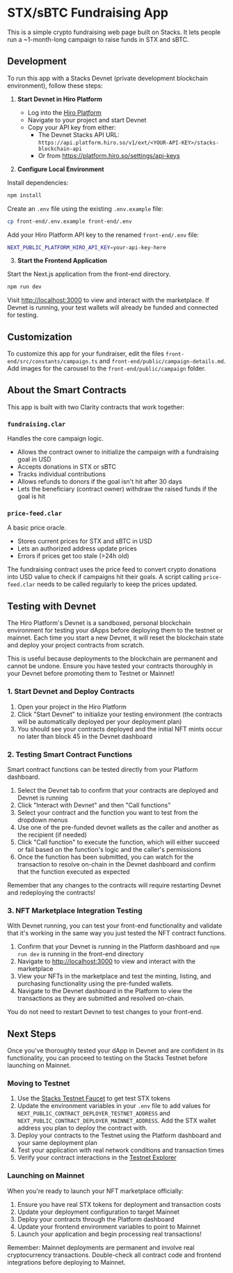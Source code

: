 # STX/sBTC Fundraising App

This is a simple crypto fundraising web page built on Stacks. It lets people run a ~1-month-long campaign to raise funds in STX and sBTC.

## Development

To run this app with a Stacks Devnet (private development blockchain environment), follow these steps:

1. **Start Devnet in Hiro Platform**

   - Log into the [Hiro Platform](https://platform.hiro.so)
   - Navigate to your project and start Devnet
   - Copy your API key from either:
     - The Devnet Stacks API URL: `https://api.platform.hiro.so/v1/ext/<YOUR-API-KEY>/stacks-blockchain-api`
     - Or from https://platform.hiro.so/settings/api-keys

2. **Configure Local Environment**

Install dependencies:

```bash
npm install
```

Create an `.env` file using the existing `.env.example` file:

```bash
cp front-end/.env.example front-end/.env
```

Add your Hiro Platform API key to the renamed `front-end/.env` file:

```bash
NEXT_PUBLIC_PLATFORM_HIRO_API_KEY=your-api-key-here
```

3. **Start the Frontend Application**

Start the Next.js application from the front-end directory.

```bash
npm run dev
```

Visit [http://localhost:3000](http://localhost:3000) to view and interact with the marketplace. If Devnet is running, your test wallets will already be funded and connected for testing.

## Customization

To customize this app for your fundraiser, edit the files `front-end/src/constants/campaign.ts` and `front-end/public/campaign-details.md`. Add images for the carousel to the `front-end/public/campaign` folder.

## About the Smart Contracts

This app is built with two Clarity contracts that work together:

### `fundraising.clar`

Handles the core campaign logic.

- Allows the contract owner to initialize the campaign with a fundraising goal in USD
- Accepts donations in STX or sBTC
- Tracks individual contributions
- Allows refunds to donors if the goal isn't hit after 30 days
- Lets the beneficiary (contract owner) withdraw the raised funds if the goal is hit

### `price-feed.clar`

A basic price oracle.

- Stores current prices for STX and sBTC in USD
- Lets an authorized address update prices
- Errors if prices get too stale (>24h old)

The fundraising contract uses the price feed to convert crypto donations into USD value to check if campaigns hit their goals. A script calling `price-feed.clar` needs to be called regularly to keep the prices updated.

## Testing with Devnet

The Hiro Platform's Devnet is a sandboxed, personal blockchain environment for testing your dApps before deploying them to the testnet or mainnet. Each time you start a new Devnet, it will reset the blockchain state and deploy your project contracts from scratch.

This is useful because deployments to the blockchain are permanent and cannot be undone. Ensure you have tested your contracts thoroughly in your Devnet before promoting them to Testnet or Mainnet!

### 1. Start Devnet and Deploy Contracts

1. Open your project in the Hiro Platform
2. Click "Start Devnet" to initialize your testing environment (the contracts will be automatically deployed per your deployment plan)
3. You should see your contracts deployed and the initial NFT mints occur no later than block 45 in the Devnet dashboard

### 2. Testing Smart Contract Functions

Smart contract functions can be tested directly from your Platform dashboard.

1. Select the Devnet tab to confirm that your contracts are deployed and Devnet is running
2. Click "Interact with Devnet" and then "Call functions"
3. Select your contract and the function you want to test from the dropdown menus
4. Use one of the pre-funded devnet wallets as the caller and another as the recipient (if needed)
5. Click "Call function" to execute the function, which will either succeed or fail based on the function's logic and the caller's permissions
6. Once the function has been submitted, you can watch for the transaction to resolve on-chain in the Devnet dashboard and confirm that the function executed as expected

Remember that any changes to the contracts will require restarting Devnet and redeploying the contracts!

### 3. NFT Marketplace Integration Testing

With Devnet running, you can test your front-end functionality and validate that it's working in the same way you just tested the NFT contract functions.

1. Confirm that your Devnet is running in the Platform dashboard and `npm run dev` is running in the front-end directory
2. Navigate to [http://localhost:3000](http://localhost:3000) to view and interact with the marketplace
3. View your NFTs in the marketplace and test the minting, listing, and purchasing functionality using the pre-funded wallets.
4. Navigate to the Devnet dashboard in the Platform to view the transactions as they are submitted and resolved on-chain.

You do not need to restart Devnet to test changes to your front-end.

## Next Steps

Once you've thoroughly tested your dApp in Devnet and are confident in its functionality, you can proceed to testing on the Stacks Testnet before launching on Mainnet.

### Moving to Testnet

1. Use the [Stacks Testnet Faucet](https://explorer.hiro.so/sandbox/faucet?chain=testnet) to get test STX tokens
2. Update the environment variables in your `.env` file to add values for `NEXT_PUBLIC_CONTRACT_DEPLOYER_TESTNET_ADDRESS` and `NEXT_PUBLIC_CONTRACT_DEPLOYER_MAINNET_ADDRESS`. Add the STX wallet address you plan to deploy the contract with.
3. Deploy your contracts to the Testnet using the Platform dashboard and your same deployment plan
4. Test your application with real network conditions and transaction times
5. Verify your contract interactions in the [Testnet Explorer](https://explorer.hiro.so/?chain=testnet)

### Launching on Mainnet

When you're ready to launch your NFT marketplace officially:

1. Ensure you have real STX tokens for deployment and transaction costs
2. Update your deployment configuration to target Mainnet
3. Deploy your contracts through the Platform dashboard
4. Update your frontend environment variables to point to Mainnet
5. Launch your application and begin processing real transactions!

Remember: Mainnet deployments are permanent and involve real cryptocurrency transactions. Double-check all contract code and frontend integrations before deploying to Mainnet.
